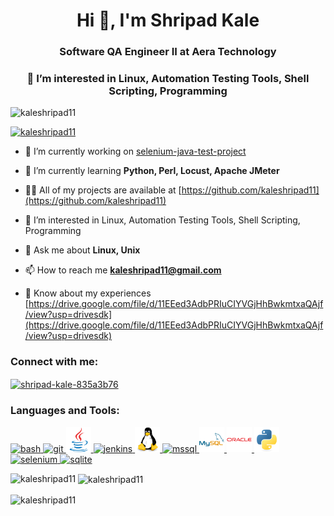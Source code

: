 <!---
kaleshripad11/kaleshripad11 is a ✨ special ✨ repository because its `README.md` (this file) appears on your GitHub profile.
You can click the Preview link to take a look at your changes.
--->
<!---
- 👋 Hi, I’m @kaleshripad11
- 👀 I’m interested in Linux, Automation Testing Tools, Shell Scripting, Programming
- 🌱 I’m currently learning Bash Shell Scripting 
--->

<h1 align="center">Hi 👋, I'm Shripad Kale</h1>
<h3 align="center">Software QA Engineer II at Aera Technology</h3>
<h3 align="center">👀 I’m interested in Linux, Automation Testing Tools, Shell Scripting, Programming</h3>

<p align="left"> <img src="https://komarev.com/ghpvc/?username=kaleshripad11&label=Profile%20views&color=0e75b6&style=flat" alt="kaleshripad11" /> </p>

<p align="left"> <a href="https://github.com/ryo-ma/github-profile-trophy"><img src="https://github-profile-trophy.vercel.app/?username=kaleshripad11" alt="kaleshripad11" /></a> </p>

- 🔭 I’m currently working on [selenium-java-test-project](https://github.com/kaleshripad11/selenium-java-test-project)

- 🌱 I’m currently learning **Python, Perl, Locust, Apache JMeter**

- 👨‍💻 All of my projects are available at [https://github.com/kaleshripad11](https://github.com/kaleshripad11)

- 👀 I’m interested in Linux, Automation Testing Tools, Shell Scripting, Programming

- 💬 Ask me about **Linux, Unix**

- 📫 How to reach me **kaleshripad11@gmail.com**

- 📄 Know about my experiences [https://drive.google.com/file/d/11EEed3AdbPRIuCIYVGjHhBwkmtxaQAjf/view?usp=drivesdk](https://drive.google.com/file/d/11EEed3AdbPRIuCIYVGjHhBwkmtxaQAjf/view?usp=drivesdk)

<h3 align="left">Connect with me:</h3>
<p align="left">
<a href="https://linkedin.com/in/shripad-kale-835a3b76" target="blank"><img align="center" src="https://raw.githubusercontent.com/rahuldkjain/github-profile-readme-generator/master/src/images/icons/Social/linked-in-alt.svg" alt="shripad-kale-835a3b76" height="30" width="40" /></a>
</p>

<h3 align="left">Languages and Tools:</h3>
<p align="left"> <a href="https://www.gnu.org/software/bash/" target="_blank" rel="noreferrer"> <img src="https://www.vectorlogo.zone/logos/gnu_bash/gnu_bash-icon.svg" alt="bash" width="40" height="40"/> </a> <a href="https://git-scm.com/" target="_blank" rel="noreferrer"> <img src="https://www.vectorlogo.zone/logos/git-scm/git-scm-icon.svg" alt="git" width="40" height="40"/> </a> <a href="https://www.java.com" target="_blank" rel="noreferrer"> <img src="https://raw.githubusercontent.com/devicons/devicon/master/icons/java/java-original.svg" alt="java" width="40" height="40"/> </a> <a href="https://www.jenkins.io" target="_blank" rel="noreferrer"> <img src="https://www.vectorlogo.zone/logos/jenkins/jenkins-icon.svg" alt="jenkins" width="40" height="40"/> </a> <a href="https://www.linux.org/" target="_blank" rel="noreferrer"> <img src="https://raw.githubusercontent.com/devicons/devicon/master/icons/linux/linux-original.svg" alt="linux" width="40" height="40"/> </a> <a href="https://www.microsoft.com/en-us/sql-server" target="_blank" rel="noreferrer"> <img src="https://www.svgrepo.com/show/303229/microsoft-sql-server-logo.svg" alt="mssql" width="40" height="40"/> </a> <a href="https://www.mysql.com/" target="_blank" rel="noreferrer"> <img src="https://raw.githubusercontent.com/devicons/devicon/master/icons/mysql/mysql-original-wordmark.svg" alt="mysql" width="40" height="40"/> </a> <a href="https://www.oracle.com/" target="_blank" rel="noreferrer"> <img src="https://raw.githubusercontent.com/devicons/devicon/master/icons/oracle/oracle-original.svg" alt="oracle" width="40" height="40"/> </a> <a href="https://www.python.org" target="_blank" rel="noreferrer"> <img src="https://raw.githubusercontent.com/devicons/devicon/master/icons/python/python-original.svg" alt="python" width="40" height="40"/> </a> <a href="https://www.selenium.dev" target="_blank" rel="noreferrer"> <img src="https://raw.githubusercontent.com/detain/svg-logos/780f25886640cef088af994181646db2f6b1a3f8/svg/selenium-logo.svg" alt="selenium" width="40" height="40"/> </a> <a href="https://www.sqlite.org/" target="_blank" rel="noreferrer"> <img src="https://www.vectorlogo.zone/logos/sqlite/sqlite-icon.svg" alt="sqlite" width="40" height="40"/> </a> </p>

<p><img align="left" src="https://github-readme-stats.vercel.app/api/top-langs?username=kaleshripad11&show_icons=true&locale=en&layout=compact" alt="kaleshripad11" /></p>

<p>&nbsp;<img align="center" src="https://github-readme-stats.vercel.app/api?username=kaleshripad11&show_icons=true&locale=en" alt="kaleshripad11" /></p>

<p><img align="center" src="https://github-readme-streak-stats.herokuapp.com/?user=kaleshripad11&" alt="kaleshripad11" /></p>
